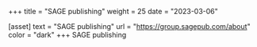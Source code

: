 +++
title = "SAGE publishing"
weight = 25
date = "2023-03-06"

[asset]
  text = "SAGE publishing"
  url = "https://group.sagepub.com/about"
  color = "dark" 
+++
SAGE publishing
